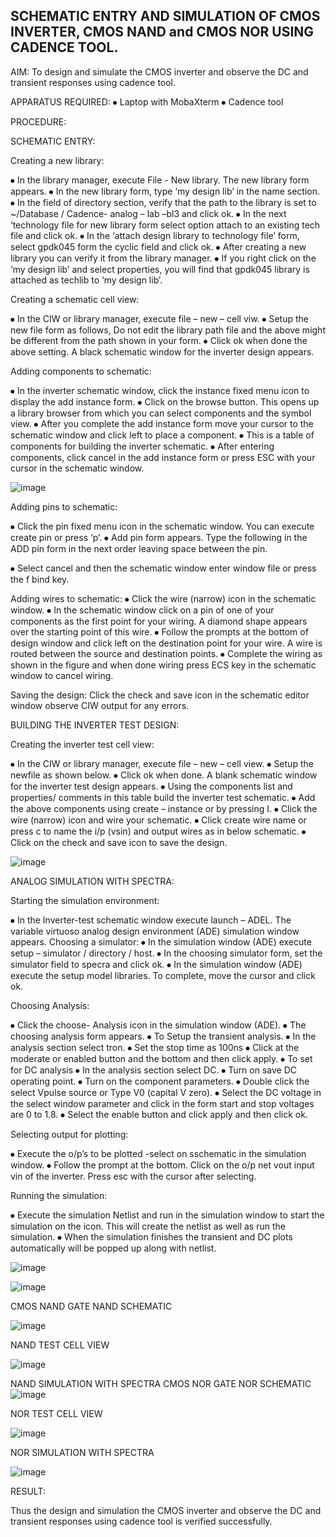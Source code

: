 ## SCHEMATIC ENTRY AND SIMULATION OF CMOS INVERTER, CMOS NAND and CMOS NOR USING CADENCE TOOL.


AIM:
To design and simulate the CMOS inverter and observe the DC and transient responses using cadence tool.

APPARATUS REQUIRED:
⦁ Laptop with MobaXterm
⦁ Cadence tool

PROCEDURE:

SCHEMATIC ENTRY:

Creating a new library:



⦁ In the library manager, execute File - New library. The new library form appears. ⦁ In the new library form, type ‘my design lib’ in the name section. ⦁ In the field of directory section, verify that the path to the library is set to ~/Database / Cadence- analog – lab –bl3 and click ok. ⦁ In the next ‘technology file for new library form select option attach to an existing tech file and click ok. ⦁ In the ‘attach design library to technology file’ form, select gpdk045 form the cyclic field and click ok. ⦁ After creating a new library you can verify it from the library manager. ⦁ If you right click on the ‘my design lib’ and select properties, you will find that gpdk045 library is attached as techlib to ‘my design lib’.

Creating a schematic cell view:



⦁ In the CIW or library manager, execute file – new – cell viw. ⦁ Setup the new file form as follows, Do not edit the library path file and the above might be different from the path shown in your form. ⦁ Click ok when done the above setting. A black schematic window for the inverter design appears.

Adding components to schematic:



⦁ In the inverter schematic window, click the instance fixed menu icon to display the add instance form. ⦁ Click on the browse button. This opens up a library browser from which you can select components and the symbol view. ⦁ After you complete the add instance form move your cursor to the schematic window and click left to place a component. ⦁ This is a table of components for building the inverter schematic. ⦁ After entering components, click cancel in the add instance form or press ESC with your cursor in the schematic window.




![image](https://github.com/shridharshini8524/VLSI-LAB-EXP-6/assets/148639799/bfd7bae5-8cd7-4e3c-86fc-6fa2d7610ea3)



Adding pins to schematic:


⦁ Click the pin fixed menu icon in the schematic window. You can execute create pin or press ‘p’. ⦁ Add pin form appears. Type the following in the ADD pin form in the next order leaving space between the pin.

⦁ Select cancel and then the schematic window enter window file or press the f bind key.



Adding wires to schematic:
⦁ Click the wire (narrow) icon in the schematic window. ⦁ In the schematic window click on a pin of one of your components as the first point for your wiring. A diamond shape appears over the starting point of this wire. ⦁ Follow the prompts at the bottom of design window and click left on the destination point for your wire. A wire is routed between the source and destination points. ⦁ Complete the wiring as shown in the figure and when done wiring press ECS key in the schematic window to cancel wiring.



Saving the design:
Click the check and save icon in the schematic editor window observe CIW output for any errors.

BUILDING THE INVERTER TEST DESIGN:


Creating the inverter test cell view:


⦁ In the CIW or library manager, execute file – new – cell view. ⦁ Setup the newfile as shown below. ⦁ Click ok when done. A blank schematic window for the inverter test design appears. ⦁ Using the components list and properties/ comments in this table build the inverter test schematic. ⦁ Add the above components using create – instance or by pressing I. ⦁ Click the wire (narrow) icon and wire your schematic. ⦁ Click create wire name or press c to name the i/p (vsin) and output wires as in below schematic. ⦁ Click on the check and save icon to save the design.



![image](https://github.com/shridharshini8524/VLSI-LAB-EXP-6/assets/148639799/48fea175-e10d-485f-971f-023fb8c46702)


ANALOG SIMULATION WITH SPECTRA:


Starting the simulation environment:


⦁ In the Inverter-test schematic window execute launch – ADEL. The variable virtuoso analog design environment (ADE) simulation window appears. Choosing a simulator: ⦁ In the simulation window (ADE) execute setup – simulator / directory / host. ⦁ In the choosing simulator form, set the simulator field to specra and click ok. ⦁ In the simulation window (ADE) execute the setup model libraries. To complete, move the cursor and click ok.



Choosing Analysis:



⦁ Click the choose- Analysis icon in the simulation window (ADE). ⦁ The choosing analysis form appears. ⦁ To Setup the transient analysis. ⦁ In the analysis section select tron. ⦁ Set the stop time as 100ns ⦁ Click at the moderate or enabled button and the bottom and then click apply. ⦁ To set for DC analysis ⦁ In the analysis section select DC. ⦁ Turn on save DC operating point. ⦁ Turn on the component parameters. ⦁ Double click the select Vpulse source or Type V0 (capital V zero). ⦁ Select the DC voltage in the select window parameter and click in the form start and stop voltages are 0 to 1.8. ⦁ Select the enable button and click apply and then click ok.



Selecting output for plotting:


⦁ Execute the o/p’s to be plotted -select on sschematic in the simulation window. ⦁ Follow the prompt at the bottom. Click on the o/p net vout input vin of the inverter. Press esc with the cursor after selecting.



Running the simulation:


⦁ Execute the simulation Netlist and run in the simulation window to start the simulation on the icon. This will create the netlist as well as run the simulation. ⦁ When the simulation finishes the transient and DC plots automatically will be popped up along with netlist.




![image](https://github.com/shridharshini8524/VLSI-LAB-EXP-6/assets/148639799/618a1725-c01c-4fe7-ae37-50d1efb57706)




![image](https://github.com/shridharshini8524/VLSI-LAB-EXP-6/assets/148639799/efca61ac-5fce-4509-b2b4-6b56d3696021)



CMOS NAND GATE
NAND SCHEMATIC


![image](https://github.com/shridharshini8524/VLSI-LAB-EXP-6/assets/148639799/39244d27-fd16-48f0-a82a-8364788d8ddf)


NAND TEST CELL VIEW



![image](https://github.com/shridharshini8524/VLSI-LAB-EXP-6/assets/148639799/ea0229bf-28dc-42c0-a965-83aa08e15927)




NAND SIMULATION WITH SPECTRA
CMOS NOR GATE NOR SCHEMATIC
![image](https://github.com/shridharshini8524/VLSI-LAB-EXP-6/assets/148639799/51ed2331-e1e9-496e-acac-198adc4f1c25)




NOR TEST CELL VIEW



![image](https://github.com/shridharshini8524/VLSI-LAB-EXP-6/assets/148639799/7655cc01-ee92-4f8c-9c6b-b895ee679813)




NOR SIMULATION WITH SPECTRA



![image](https://github.com/shridharshini8524/VLSI-LAB-EXP-6/assets/148639799/8ca311fa-a51c-4e14-90dd-65a38a1fbf7d)



RESULT:



Thus the design and simulation the CMOS inverter and observe the DC and transient responses using cadence tool is verified successfully.
